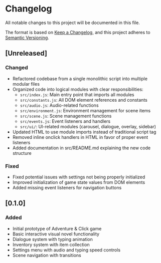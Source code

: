 # Changelog

All notable changes to this project will be documented in this file.

The format is based on [Keep a Changelog](https://keepachangelog.com/en/1.0.0/),
and this project adheres to [Semantic Versioning](https://semver.org/spec/v2.0.0.html).

## [Unreleased]

### Changed

- Refactored codebase from a single monolithic script into multiple modular files
- Organized code into logical modules with clear responsibilities:
  - `src/index.js`: Main entry point that imports all modules
  - `src/constants.js`: All DOM element references and constants
  - `src/audio.js`: Audio-related functions
  - `src/environment.js`: Environment management for scene items
  - `src/scene.js`: Scene management functions
  - `src/events.js`: Event listeners and handlers
  - `src/ui/`: UI-related modules (carousel, dialogue, overlay, sidebar)
- Updated HTML to use module imports instead of traditional script tag
- Removed inline onclick handlers in HTML in favor of proper event listeners
- Added documentation in src/README.md explaining the new code structure

### Fixed

- Fixed potential issues with settings not being properly initialized
- Improved initialization of game state values from DOM elements
- Added missing event listeners for navigation buttons

## [0.1.0]

### Added

- Initial prototype of Adventure & Click game
- Basic interactive visual novel functionality
- Dialogue system with typing animation
- Inventory system with item collection
- Settings menu with audio and typing speed controls
- Scene navigation with transitions
